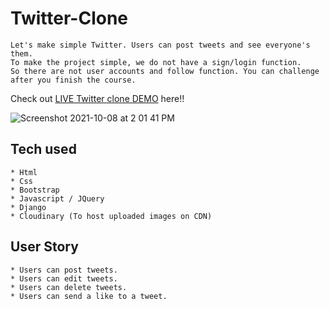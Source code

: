 # Twitter-Clone

```
Let's make simple Twitter. Users can post tweets and see everyone's them.
To make the project simple, we do not have a sign/login function.
So there are not user accounts and follow function. You can challenge after you finish the course.
```
Check out [LIVE Twitter clone DEMO](https://rupesh-twitter-clone.herokuapp.com/) here!!

![Screenshot 2021-10-08 at 2 01 41 PM](https://user-images.githubusercontent.com/89776958/136524680-d3134262-9fbb-4cc2-9d2e-1f29a5821c2d.png)



## Tech used
```
* Html
* Css
* Bootstrap
* Javascript / JQuery
* Django
* Cloudinary (To host uploaded images on CDN)
```
## User Story
```
* Users can post tweets.
* Users can edit tweets.
* Users can delete tweets.
* Users can send a like to a tweet.
```

